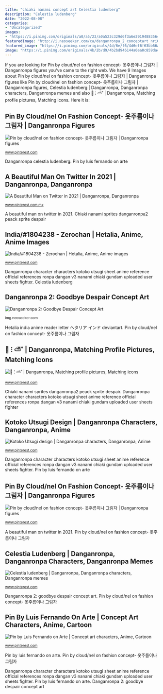 ```yaml
---
title: "chiaki nanami concept art Celestia ludenberg"
description: "Celestia ludenberg"
date: "2022-08-08"
categories:
- "Uncategorized"
images:
- "https://i.pinimg.com/originals/a0/a5/23/a0a523c329d6f3a6e291948835649dbd.jpg"
featuredImage: "http://i.neoseeker.com/ca/danganronpa_2_conceptart_nriOv.png"
featured_image: "https://i.pinimg.com/originals/4d/6e/f6/4d6ef6f63bb66aa8a1b3659e488f99fb.png"
image: "https://i.pinimg.com/originals/4b/2b/d9/4b2bd946144a0ea0c859dac1c90c8673.jpg"
---
```


If you are looking for Pin by cloud/nel on fashion concept- 옷주름이나 그림자 | Danganronpa figures you've came to the right web. We have 9 Images about Pin by cloud/nel on fashion concept- 옷주름이나 그림자 | Danganronpa figures like Pin by cloud/nel on fashion concept- 옷주름이나 그림자 | Danganronpa figures, Celestia ludenberg | Danganronpa, Danganronpa characters, Danganronpa memes and also 🔎 ⁝ ⛅˚ | Danganronpa, Matching profile pictures, Matching icons. Here it is:

## Pin By Cloud/nel On Fashion Concept- 옷주름이나 그림자 | Danganronpa Figures

![Pin by cloud/nel on fashion concept- 옷주름이나 그림자 | Danganronpa figures](https://i.pinimg.com/736x/89/f2/b7/89f2b7247cde71d93ea8fd761ef158dd.jpg "Celestia ludenberg")

<small>www.pinterest.com</small>

Danganronpa celestia ludenberg. Pin by luis fernando on arte

## A Beautiful Man On Twitter In 2021 | Danganronpa, Danganronpa

![A Beautiful Man on Twitter in 2021 | Danganronpa, Danganronpa](https://i.pinimg.com/originals/4d/6e/f6/4d6ef6f63bb66aa8a1b3659e488f99fb.png "Hetalia india anime reader letter ヘタリア インド deviantart")

<small>www.pinterest.com.mx</small>

A beautiful man on twitter in 2021. Chiaki nanami sprites danganronpa2 peack sprite despair

## India/#1804238 - Zerochan | Hetalia, Anime, Anime Images

![India/#1804238 - Zerochan | Hetalia, Anime, Anime images](https://i.pinimg.com/736x/29/5c/7e/295c7e8c0f054cdd8fdad3411185885c--india-people-anime-boys.jpg "Danganronpa chiaki nagito komaeda compartidas mixtos acuaman izuru")

<small>www.pinterest.com</small>

Danganronpa character characters kotoko utsugi sheet anime reference official references ronpa dangan v3 nanami chiaki gundam uploaded user sheets fighter. Celestia ludenberg

## Danganronpa 2: Goodbye Despair Concept Art

![Danganronpa 2: Goodbye Despair Concept Art](http://i.neoseeker.com/ca/danganronpa_2_conceptart_nriOv.png "Celestia ludenberg")

<small>img.neoseeker.com</small>

Hetalia india anime reader letter ヘタリア インド deviantart. Pin by cloud/nel on fashion concept- 옷주름이나 그림자

## 🔎 ⁝ ⛅˚ | Danganronpa, Matching Profile Pictures, Matching Icons

![🔎 ⁝ ⛅˚ | Danganronpa, Matching profile pictures, Matching icons](https://i.pinimg.com/736x/6d/85/de/6d85de07a378849ac12490e801f463fa.jpg "Pin by luis fernando on arte")

<small>www.pinterest.com</small>

Chiaki nanami sprites danganronpa2 peack sprite despair. Danganronpa character characters kotoko utsugi sheet anime reference official references ronpa dangan v3 nanami chiaki gundam uploaded user sheets fighter

## Kotoko Utsugi Design | Danganronpa Characters, Danganronpa, Anime

![Kotoko Utsugi design | Danganronpa characters, Danganronpa, Anime](https://i.pinimg.com/originals/4b/2b/d9/4b2bd946144a0ea0c859dac1c90c8673.jpg "Pin by cloud/nel on fashion concept- 옷주름이나 그림자")

<small>www.pinterest.com</small>

Danganronpa character characters kotoko utsugi sheet anime reference official references ronpa dangan v3 nanami chiaki gundam uploaded user sheets fighter. Pin by luis fernando on arte

## Pin By Cloud/nel On Fashion Concept- 옷주름이나 그림자 | Danganronpa Figures

![Pin by cloud/nel on fashion concept- 옷주름이나 그림자 | Danganronpa figures](https://pbs.twimg.com/media/DWERf81VAAAKSrU.jpg "Hetalia india anime reader letter ヘタリア インド deviantart")

<small>www.pinterest.com</small>

A beautiful man on twitter in 2021. Pin by cloud/nel on fashion concept- 옷주름이나 그림자

## Celestia Ludenberg | Danganronpa, Danganronpa Characters, Danganronpa Memes

![Celestia ludenberg | Danganronpa, Danganronpa characters, Danganronpa memes](https://i.pinimg.com/originals/18/a8/cd/18a8cd6f9ea1a38063be2e7b7009f333.jpg "Pin by luis fernando on arte")

<small>www.pinterest.com</small>

Danganronpa 2: goodbye despair concept art. Pin by cloud/nel on fashion concept- 옷주름이나 그림자

## Pin By Luis Fernando On Arte | Concept Art Characters, Anime, Cartoon

![Pin by Luis Fernando on Arte | Concept art characters, Anime, Cartoon](https://i.pinimg.com/originals/a0/a5/23/a0a523c329d6f3a6e291948835649dbd.jpg "A beautiful man on twitter in 2021")

<small>www.pinterest.com</small>

Pin by luis fernando on arte. Pin by cloud/nel on fashion concept- 옷주름이나 그림자

Danganronpa character characters kotoko utsugi sheet anime reference official references ronpa dangan v3 nanami chiaki gundam uploaded user sheets fighter. Pin by luis fernando on arte. Danganronpa 2: goodbye despair concept art

